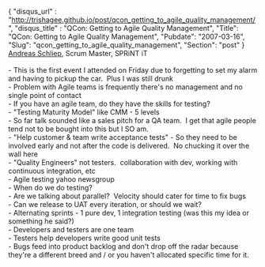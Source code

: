 {
 "disqus_url" : "http://trishagee.github.io/post/qcon_getting_to_agile_quality_management/",
 "disqus_title" : "QCon: Getting to Agile Quality Management",
 "Title": "QCon: Getting to Agile Quality Management",
 "Pubdate": "2007-03-16",
 "Slug": "qcon_getting_to_agile_quality_management",
 "Section": "post"
}
<a href="http://qcon.infoq.com/qcon/speakers/show_speaker.jsp?oid=176"> Andreas Schliep</a>, Scrum Master, SPRiNT iT<br /><br />- This is the first event I attended on Friday due to forgetting to set my alarm and having to pickup the car.&nbsp; Plus I was still drunk<br />- Problem with Agile teams is frequently there's no management and no single point of contact<br />- If you have an agile team, do they have the skills for testing?<br />- "Testing Maturity Model" like CMM - 5 levels<br />- So far talk sounded like a sales pitch for a QA team.&nbsp; I get that agile people tend not to be bought into this but I SO am.<br />- "Help customer &amp; team write acceptance tests" - So they need to be involved early and not after the code is delivered.&nbsp; No chucking it over the wall here<br />- "Quality Engineers" not testers.&nbsp; collaboration with dev, working with continuous integration, etc<br />- Agile testing yahoo newsgroup<br />- When do we do testing?<br />- Are we talking about parallel?&nbsp; Velocity should cater for time to fix bugs<br />- Can we release to UAT every iteration, or should we wait?<br />- Alternating sprints - 1 pure dev, 1 integration testing (was this my idea or something he said?)<br />- Developers and testers are one team<br />- Testers help developers write good unit tests<br />- Bugs feed into product backlog and don't drop off the radar because they're a different breed and / or you haven't allocated specific time for it.
